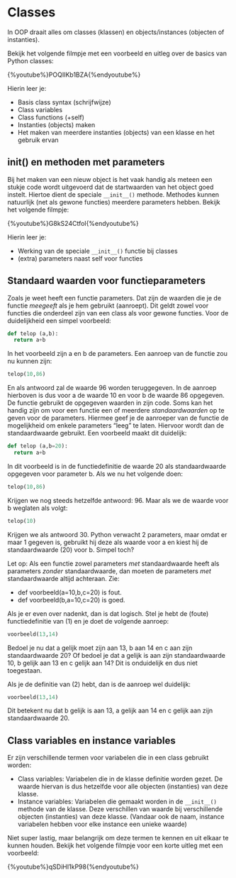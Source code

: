 # Classes

In OOP draait alles om classes (klassen) en objects/instances (objecten of instanties).

Bekijk het volgende filmpje met een voorbeeld en uitleg over de basics van Python classes:

{%youtube%}POQIIKb1BZA{%endyoutube%}

Hierin leer je:
* Basis class syntax (schrijfwijze)
* Class variables
* Class functions (+self)
* Instanties (objects) maken
* Het maken van meerdere instanties (objects) van een klasse en het gebruik ervan


## init() en methoden met parameters

Bij het maken van een nieuw object is het vaak handig als meteen een stukje code wordt uitgevoerd dat de startwaarden van het object goed instelt. Hiertoe dient de speciale ```__init__()``` methode. Methodes kunnen natuurlijk (net als gewone functies) meerdere parameters hebben. Bekijk het volgende filmpje:

{%youtube%}G8kS24CtfoI{%endyoutube%}

Hierin leer je:
* Werking van de speciale ```__init__()``` functie bij classes
* (extra) parameters naast self voor functies

## Standaard waarden voor functieparameters

Zoals je weet heeft een functie parameters. Dat zijn de waarden die je de functie _meegeeft_ als je hem gebruikt (aanroept). Dit geldt zowel voor functies die onderdeel zijn van een class als voor gewone functies. Voor de duidelijkheid een simpel voorbeeld:

```python
def telop (a,b):
  return a+b
```

In het voorbeeld zijn a en b de parameters. Een aanroep van de functie zou nu kunnen zijn:
```python
telop(10,86)
```
En als antwoord zal de waarde 96 worden teruggegeven. In de aanroep hierboven is dus voor a de waarde 10 en voor b de waarde 86 opgegeven. De functie gebruikt de opgegeven waarden in zijn code.
Soms kan het handig zijn om voor een functie een of meerdere _standaardwaarden_ op te geven voor de parameters. Hiermee geef je de aanroeper van de functie de mogelijkheid om enkele parameters “leeg” te laten. Hiervoor wordt dan de standaardwaarde gebruikt. Een voorbeeld maakt dit duidelijk:

```python
def telop (a,b=20):
  return a+b
```

In dit voorbeeld is in de functiedefinitie de waarde 20 als standaardwaarde opgegeven voor parameter b.  Als we nu het volgende doen:
```python
telop(10,86)
```

Krijgen we nog steeds hetzelfde antwoord: 96. Maar als we de waarde voor b weglaten als volgt:
```python
telop(10)
```
Krijgen we als antwoord 30. Python verwacht 2 parameters, maar omdat er maar 1 gegeven is, gebruikt hij deze als waarde voor a en kiest hij de standaardwaarde (20) voor b. Simpel toch?

Let op: Als een functie zowel parameters _met_ standaardwaarde heeft als parameters _zonder_ standaardwaarde, dan moeten de parameters _met_ standaardwaarde altijd achteraan. Zie:

* def voorbeeld(a=10,b,c=20) is fout.
* def voorbeeld(b,a=10,c=20) is goed.

Als je er even over nadenkt, dan is dat logisch. Stel je hebt de (foute) functiedefinitie van (1) en je doet de volgende aanroep:

```python
voorbeeld(13,14)
```
Bedoel je nu dat a gelijk moet zijn aan 13, b aan 14 en c aan zijn standaardwaarde 20? Of bedoel je dat a gelijk is aan zijn standaardwaarde 10, b gelijk aan 13 en c gelijk aan 14? Dit is onduidelijk en dus niet toegestaan.

Als je de definitie van (2) hebt, dan is de aanroep wel duidelijk:

```python
voorbeeld(13,14)
```

Dit betekent nu dat b gelijk is aan 13, a gelijk aan 14 en c gelijk aan zijn standaardwaarde 20.

## Class variables en instance variables
Er zijn verschillende termen voor variabelen die in een class gebruikt worden:
* Class variables: Variabelen die in de klasse definitie worden gezet. De waarde hiervan is dus hetzelfde voor alle objecten (instanties) van deze klasse.
* Instance variables: Variabelen die gemaakt worden in de ```__init__()``` methode van de klasse. Deze verschillen van waarde bij verschillende objecten (instanties) van deze klasse. (Vandaar ook de naam, instance variabelen hebben voor elke instance een unieke waarde)

Niet super lastig, maar belangrijk om deze termen te kennen en uit elkaar te kunnen houden. Bekijk het volgende filmpje voor een korte uitleg met een voorbeeld:

{%youtube%}qSDiHI1kP98{%endyoutube%}
